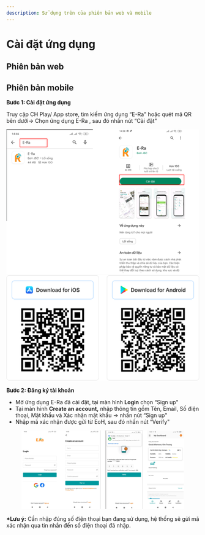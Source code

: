 ```yaml
---
description: Sử dụng trên của phiên bản web và mobile
---
```


# Cài đặt ứng dụng

## Phiên bản web

## Phiên bản mobile

**Bước 1: Cài đặt ứng dụng**

Truy cập CH Play/ App store, tìm kiếm ứng dụng “E-Ra" hoặc quét mã QR bên dưới-> Chọn ứng dụng E-Ra , sau đó nhấn nút “Cài đặt"&#x20;

![](<../../.gitbook/assets/image (2).png>)![](<../../.gitbook/assets/image (3).png>)

**Bước 2: Đăng ký tài khoản**

* Mở ứng dụng E-Ra đã cài đặt, tại màn hình **Login** chọn “Sign up"
* Tại màn hình **Create an account,** nhập thông tin gồm Tên, Email, Số điện thoại, Mật khẩu và Xác nhận mật khẩu -> nhấn nút “Sign up"
* Nhập mã xác nhận được gửi từ EoH, sau đó nhấn nút “Verify"

<figure><img src="../../.gitbook/assets/image.png" alt=""><figcaption></figcaption></figure>

**\*Lưu ý:** Cần nhập đúng số điện thoại bạn đang sử dụng, hệ thống sẽ gửi mã xác nhận  qua tin nhắn đến số điện thoại đã nhập.
